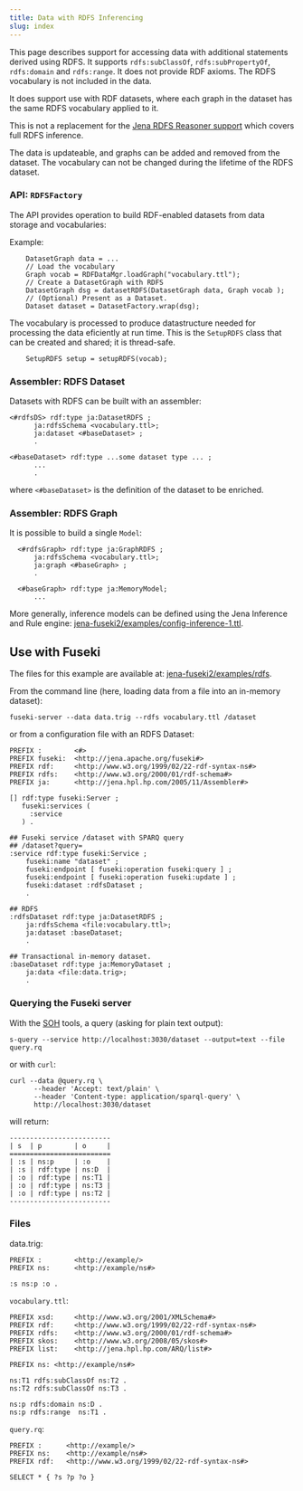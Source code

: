 ```yaml
---
title: Data with RDFS Inferencing
slug: index
---
```


This page describes support for accessing data with additional statements
derived using RDFS. It supports `rdfs:subClassOf`, `rdfs:subPropertyOf`, `rdfs:domain` and `rdfs:range`. It
does not provide RDF axioms. The RDFS vocabulary is not included in the data.

It does support use with RDF datasets, where each graph in the dataset has the
same RDFS vocabulary applied to it.

This is not a replacement for the [Jena RDFS Reasoner support](/documentation/inference/#rdfs)
which covers full RDFS inference.

The data is updateable, and graphs can be added and removed from the dataset.
The vocabulary can not be changed during the lifetime of the RDFS dataset.

### API: `RDFSFactory`

The API provides operation to build RDF-enabled datasets from data storage and vocabularies:
    
Example:
```
    DatasetGraph data = ...
    // Load the vocabulary
    Graph vocab = RDFDataMgr.loadGraph("vocabulary.ttl");
    // Create a DatasetGraph with RDFS
    DatasetGraph dsg = datasetRDFS(DatasetGraph data, Graph vocab );
    // (Optional) Present as a Dataset.
    Dataset dataset = DatasetFactory.wrap(dsg);
```

The vocabulary is processed to produce datastructure needed for processing the
data eficiently at run time. This is the `SetupRDFS` class that can be created
and shared; it is thread-safe.

```
    SetupRDFS setup = setupRDFS(vocab);
```

### Assembler: RDFS Dataset

Datasets with RDFS can be built with an assembler:

```
<#rdfsDS> rdf:type ja:DatasetRDFS ;
      ja:rdfsSchema <vocabulary.ttl>;
      ja:dataset <#baseDataset> ;
      .

<#baseDataset> rdf:type ...some dataset type ... ;
      ...
      .
```
where `<#baseDataset>` is the definition of the dataset to be enriched.

### Assembler: RDFS Graph

It is possible to build a single `Model`:

```
  <#rdfsGraph> rdf:type ja:GraphRDFS ;
      ja:rdfsSchema <vocabulary.ttl>;
      ja:graph <#baseGraph> ;
      .

  <#baseGraph> rdf:type ja:MemoryModel;
      ...
```

More generally, inference models can be defined using the Jena Inference and Rule
engine:
[jena-fuseki2/examples/config-inference-1.ttl](https://github.com/apache/jena/tree/main/jena-fuseki2/examples/config-inference-1.ttl).

## Use with Fuseki

The files for this example are available at:
[jena-fuseki2/examples/rdfs](https://github.com/apache/jena/tree/main/jena-fuseki2/examples/rdfs).

From the command line (here, loading data from a file into an in-memory dataset):
```
fuseki-server --data data.trig --rdfs vocabulary.ttl /dataset
```

or from a configuration file with an RDFS Dataset:

```
PREFIX :        <#>
PREFIX fuseki:  <http://jena.apache.org/fuseki#>
PREFIX rdf:     <http://www.w3.org/1999/02/22-rdf-syntax-ns#>
PREFIX rdfs:    <http://www.w3.org/2000/01/rdf-schema#>
PREFIX ja:      <http://jena.hpl.hp.com/2005/11/Assembler#>

[] rdf:type fuseki:Server ;
   fuseki:services (
     :service
   ) .

## Fuseki service /dataset with SPARQ query
## /dataset?query=
:service rdf:type fuseki:Service ;
    fuseki:name "dataset" ;
    fuseki:endpoint [ fuseki:operation fuseki:query ] ;
    fuseki:endpoint [ fuseki:operation fuseki:update ] ;
    fuseki:dataset :rdfsDataset ;
    .

## RDFS
:rdfsDataset rdf:type ja:DatasetRDFS ;
    ja:rdfsSchema <file:vocabulary.ttl>;
    ja:dataset :baseDataset;
    .

## Transactional in-memory dataset.
:baseDataset rdf:type ja:MemoryDataset ;
    ja:data <file:data.trig>;
    .
```

### Querying the Fuseki server

With the [SOH](/documentation/fuseki2/soh.html) tools, a query (asking for plain
text output):
```
s-query --service http://localhost:3030/dataset --output=text --file query.rq 
```

or with `curl`:

```
curl --data @query.rq \
      --header 'Accept: text/plain' \
      --header 'Content-type: application/sparql-query' \
      http://localhost:3030/dataset
```

will return:

```
-------------------------
| s  | p        | o     |
=========================
| :s | ns:p     | :o    |
| :s | rdf:type | ns:D  |
| :o | rdf:type | ns:T1 |
| :o | rdf:type | ns:T3 |
| :o | rdf:type | ns:T2 |
-------------------------
```

### Files

data.trig:
```
PREFIX :        <http://example/>
PREFIX ns:      <http://example/ns#>

:s ns:p :o .
```

`vocabulary.ttl`:

```
PREFIX xsd:     <http://www.w3.org/2001/XMLSchema#>
PREFIX rdf:     <http://www.w3.org/1999/02/22-rdf-syntax-ns#> 
PREFIX rdfs:    <http://www.w3.org/2000/01/rdf-schema#>
PREFIX skos:    <http://www.w3.org/2008/05/skos#>
PREFIX list:    <http://jena.hpl.hp.com/ARQ/list#>

PREFIX ns: <http://example/ns#>

ns:T1 rdfs:subClassOf ns:T2 .
ns:T2 rdfs:subClassOf ns:T3 .

ns:p rdfs:domain ns:D .
ns:p rdfs:range  ns:T1 .
```

`query.rq`:
```
PREFIX :      <http://example/>
PREFIX ns:    <http://example/ns#>
PREFIX rdf:   <http://www.w3.org/1999/02/22-rdf-syntax-ns#>

SELECT * { ?s ?p ?o }
```
